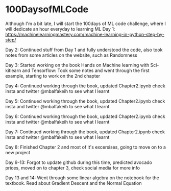 # 100DaysofMLCode
Although I'm a bit late, I will start the 100days of ML code challenge, where I will dedicate an hour everyday to learning ML
Day 1: https://machinelearningmastery.com/machine-learning-in-python-step-by-step/

Day 2: Continued stuff from Day 1 and fully understood the code, also took notes from some articles on the website, such as Randomness

Day 3: Started working on the book Hands on Machine learning with Sci-kitlearn and Tensorflow: Took some notes and went through the first example, starting to work on the 2nd chapter

Day 4: Continued working through the book, updated Chapter2.ipynb check insta and twitter @mbalfakeih to see what I learnt

Day 5: Continued working through the book, updated Chapter2.ipynb check insta and twitter @mbalfakeih to see what I learnt

Day 6: Continued working through the book, updated Chapter2.ipynb check insta and twitter @mbalfakeih to see what I learnt

Day 7: Continued working through the book, updated Chapter2.ipynb check insta and twitter @mbalfakeih to see what I learnt

Day 8: Finished Chapter 2 and most of it's excersises, going to move on to a new project

Day 9-13: Forgot to update github during this time, predicted avocado prices, moved on to chapter 3, check social media for more info

Day 13 and 14: Went through some linear algebra on the notebook for the textbook. Read about Gradient Descent and the Normal Equation
